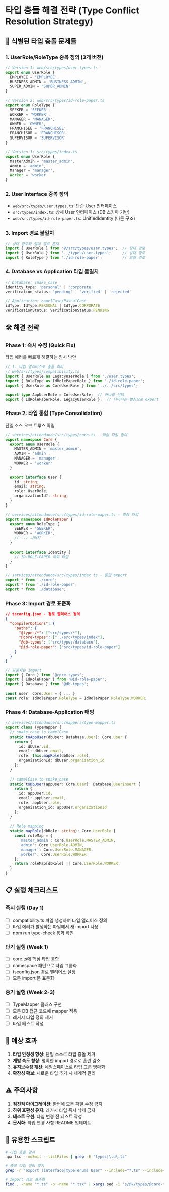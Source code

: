 # 타입 충돌 해결 전략 (Type Conflict Resolution Strategy)

## 🔴 식별된 타입 충돌 문제들

### 1. **UserRole/RoleType 중복 정의 (3개 버전)**
```typescript
// Version 1: web/src/types/user.types.ts
export enum UserRole {
  EMPLOYEE = 'EMPLOYEE',
  BUSINESS_ADMIN = 'BUSINESS_ADMIN',
  SUPER_ADMIN = 'SUPER_ADMIN'
}

// Version 2: web/src/types/id-role-paper.ts
export enum RoleType {
  SEEKER = 'SEEKER',
  WORKER = 'WORKER',
  MANAGER = 'MANAGER',
  OWNER = 'OWNER',
  FRANCHISEE = 'FRANCHISEE',
  FRANCHISOR = 'FRANCHISOR',
  SUPERVISOR = 'SUPERVISOR'
}

// Version 3: src/types/index.ts
export enum UserRole {
  MasterAdmin = 'master_admin',
  Admin = 'admin',
  Manager = 'manager',
  Worker = 'worker'
}
```

### 2. **User Interface 중복 정의**
- `web/src/types/user.types.ts`: 단순 User 인터페이스
- `src/types/index.ts`: 상세 User 인터페이스 (DB 스키마 기반)
- `web/src/types/id-role-paper.ts`: UnifiedIdentity (다른 구조)

### 3. **Import 경로 불일치**
```typescript
// 상대 경로와 절대 경로 혼재
import { UserRole } from '@/src/types/user.types';  // 절대 경로
import { UserRole } from '../types/user.types';     // 상대 경로
import { RoleType } from './id-role-paper';         // 로컬 경로
```

### 4. **Database vs Application 타입 불일치**
```typescript
// Database: snake_case
identity_type: 'personal' | 'corporate'
verification_status: 'pending' | 'verified' | 'rejected'

// Application: camelCase/PascalCase
idType: IdType.PERSONAL | IdType.CORPORATE
verificationStatus: VerificationStatus.PENDING
```

## 🛠️ 해결 전략

### **Phase 1: 즉시 수정 (Quick Fix)**
타입 에러를 빠르게 해결하는 임시 방안

```typescript
// 1. 타입 앨리어스로 충돌 회피
// web/src/types/compatibility.ts
import { UserRole as LegacyUserRole } from './user.types';
import { RoleType as IdRolePaperRole } from './id-role-paper';
import { UserRole as CoreUserRole } from '../../src/types';

export type AppUserRole = CoreUserRole;  // 하나를 선택
export { IdRolePaperRole, LegacyUserRole };  // 나머지는 별칭으로 export
```

### **Phase 2: 타입 통합 (Type Consolidation)**
단일 소스 오브 트루스 확립

```typescript
// services/attendance/src/types/core.ts - 핵심 타입 정의
export namespace Core {
  export enum UserRole {
    MASTER_ADMIN = 'master_admin',
    ADMIN = 'admin',
    MANAGER = 'manager',
    WORKER = 'worker'
  }
  
  export interface User {
    id: string;
    email: string;
    role: UserRole;
    organizationId?: string;
  }
}

// services/attendance/src/types/id-role-paper.ts - 확장 타입
export namespace IdRolePaper {
  export enum RoleType {
    SEEKER = 'SEEKER',
    WORKER = 'WORKER',
    // ... 나머지
  }
  
  export interface Identity {
    // ID-ROLE-PAPER 특화 타입
  }
}

// services/attendance/src/types/index.ts - 통합 export
export * from './core';
export * from './id-role-paper';
export * from './database';
```

### **Phase 3: Import 경로 표준화**

```json
// tsconfig.json - 경로 앨리어스 정의
{
  "compilerOptions": {
    "paths": {
      "@types/*": ["src/types/*"],
      "@core-types": ["../src/types/index"],
      "@db-types": ["src/types/database"],
      "@id-role-paper": ["src/types/id-role-paper"]
    }
  }
}
```

```typescript
// 표준화된 import
import { Core } from '@core-types';
import { IdRolePaper } from '@id-role-paper';
import { Database } from '@db-types';

const user: Core.User = { ... };
const role: IdRolePaper.RoleType = IdRolePaper.RoleType.WORKER;
```

### **Phase 4: Database-Application 매핑**

```typescript
// services/attendance/src/mappers/type-mapper.ts
export class TypeMapper {
  // snake_case to camelCase
  static toAppUser(dbUser: Database.User): Core.User {
    return {
      id: dbUser.id,
      email: dbUser.email,
      role: this.mapRole(dbUser.role),
      organizationId: dbUser.organization_id
    };
  }
  
  // camelCase to snake_case
  static toDbUser(appUser: Core.User): Database.UserInsert {
    return {
      id: appUser.id,
      email: appUser.email,
      role: appUser.role,
      organization_id: appUser.organizationId
    };
  }
  
  // Role mapping
  static mapRole(dbRole: string): Core.UserRole {
    const roleMap = {
      'master_admin': Core.UserRole.MASTER_ADMIN,
      'admin': Core.UserRole.ADMIN,
      'manager': Core.UserRole.MANAGER,
      'worker': Core.UserRole.WORKER
    };
    return roleMap[dbRole] || Core.UserRole.WORKER;
  }
}
```

## 📋 실행 체크리스트

### **즉시 실행 (Day 1)**
- [ ] compatibility.ts 파일 생성하여 타입 앨리어스 정의
- [ ] 타입 에러가 발생하는 파일에서 새 import 사용
- [ ] npm run type-check 통과 확인

### **단기 실행 (Week 1)**
- [ ] core.ts에 핵심 타입 통합
- [ ] namespace 패턴으로 타입 그룹화
- [ ] tsconfig.json 경로 앨리어스 설정
- [ ] 모든 import 문 표준화

### **중기 실행 (Week 2-3)**
- [ ] TypeMapper 클래스 구현
- [ ] 모든 DB 접근 코드에 mapper 적용
- [ ] 레거시 타입 정의 제거
- [ ] 타입 테스트 작성

## 🎯 예상 효과

1. **타입 안정성 향상**: 단일 소스로 타입 충돌 제거
2. **개발 속도 향상**: 명확한 import 경로로 혼란 감소
3. **유지보수성 개선**: 네임스페이스로 타입 그룹 명확화
4. **확장성 확보**: 새로운 타입 추가 시 체계적 관리

## ⚠️ 주의사항

1. **점진적 마이그레이션**: 한번에 모든 파일 수정 금지
2. **하위 호환성 유지**: 레거시 타입 즉시 삭제 금지
3. **테스트 우선**: 타입 변경 전 테스트 작성
4. **문서화**: 타입 변경 사항 README 업데이트

## 🔧 유용한 스크립트

```bash
# 타입 충돌 검사
npx tsc --noEmit --listFiles | grep -E "types|\.d\.ts"

# 중복 타입 정의 찾기
grep -r "export (interface|type|enum) User" --include="*.ts" --include="*.tsx"

# Import 경로 표준화
find . -name "*.ts" -o -name "*.tsx" | xargs sed -i 's/@\/types/@core-types/g'
```